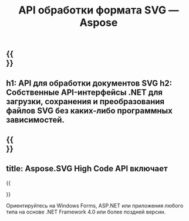 ﻿---
translation: true
template: _template.md
title: API обработки формата SVG — Aspose
weight: 10
url: /family
description: Библиотека SVG для обработки и преобразования SVG в PNG, JPEG и другие популярные форматы изображений, PDF и XPS на любой платформе
---

{{<section banner>}}
---
h1: API для обработки документов SVG
h2: Собственные API-интерфейсы .NET для загрузки, сохранения и преобразования файлов SVG без каких-либо программных зависимостей.
---

{{<section include>}}
---
title: Aspose.SVG High Code API включает
---

{{<section net>}}

Ориентируйтесь на Windows Forms, ASP.NET или приложения любого типа на основе .NET Framework 4.0 или более поздней версии.